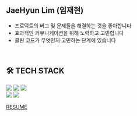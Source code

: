 ## JaeHyun Lim (임재현)

- 프로덕트의 버그 및 문제들을 해결하는 것을 좋아합니다
- 효과적인 커뮤니케이션을 위해 노력하고 고민합니다
- 클린 코드가 무엇인지 고민하는 단계에 있습니다

<br />

## 🛠 TECH STACK

<img src="https://img.shields.io/badge/JavaScript-F7DF1E?style=for-the-badge&logo=typescript&logoColor=white"> <img src="https://img.shields.io/badge/TypeScript-3178C6?style=for-the-badge&logo=typescript&logoColor=white"> <img src="https://img.shields.io/badge/React-61DAFB?style=for-the-badge&logo=react&logoColor=white">
<br />
<img src="https://img.shields.io/badge/html5-E34F26?style=for-the-badge&logo=html5&logoColor=white"> <img src="https://img.shields.io/badge/CSS3-1572B6?style=for-the-badge&logo=css3&logoColor=white">

[RESUME](https://www.notion.so/violet9503/a677e16888c44d75ae2e214a78d07b47)
